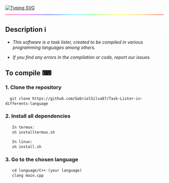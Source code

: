 [![Typing SVG](https://readme-typing-svg.demolab.com?font=Fira+Code&size=25&pause=1000&color=F7C36E&center=true&vCenter=true&width=435&lines=Task+Lister;In+differents+languages)](https://git.io/typing-svg)
![Linear](https://github.com/manulthanura/manulthanura/blob/main/GradientLine.gif)
## Description ℹ
   - *This software is a task lister, created to be compiled in various programming languages  among others.*

   - *If you find any errors in the compilation or code, report our issues.*
## To compile ⌨
 
  ### 1. Clone the repository

   ``` 
     git clone https://github.com/GabrielSilva87/Task-Lister-in-differents-language
   ```
  ### 2. Install all dependencies

   ```
      In termux: 
      sh installtermux.sh  
   ```
   ```
      In linux:
      sh install.sh
   ```
  ### 3. Go to the chosen language
   ```
      cd language/C++ (your language)
      clang main.cpp
    
   ```